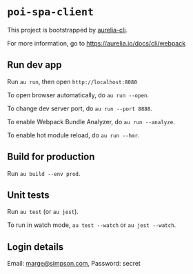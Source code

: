 # `poi-spa-client`

This project is bootstrapped by [aurelia-cli](https://github.com/aurelia/cli).

For more information, go to https://aurelia.io/docs/cli/webpack

## Run dev app

Run `au run`, then open `http://localhost:8080`

To open browser automatically, do `au run --open`.

To change dev server port, do `au run --port 8888`.

To enable Webpack Bundle Analyzer, do `au run --analyze`.

To enable hot module reload, do `au run --hmr`.

## Build for production

Run `au build --env prod`.

## Unit tests

Run `au test` (or `au jest`).

To run in watch mode, `au test --watch` or `au jest --watch`.

## Login details
Email: marge@simpson.com, Password: secret
